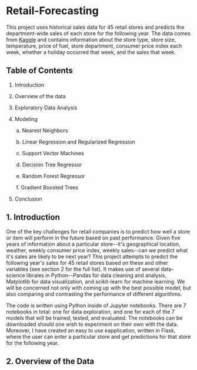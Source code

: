 # Retail-Forecasting
This project uses historical sales data for 45 retail stores and predicts the department-wide sales of each store for the following year. The data comes from [Kaggle](https://www.kaggle.com/manjeetsingh/retaildataset) and contains information about the store type, store size, temperature, price of fuel, store department, consumer price index each week, whether a holiday occurred that week, and the sales that week.

## Table of Contents

1. Introduction

2. Overview of the data

3. Exploratory Data Analysis

4. Modeling

&nbsp;&nbsp;&nbsp;&nbsp;&nbsp;&nbsp; a. Nearest Neighbors

&nbsp;&nbsp;&nbsp;&nbsp;&nbsp;&nbsp; b. Linear Regression and Regularized Regression

&nbsp;&nbsp;&nbsp;&nbsp;&nbsp;&nbsp; c. Support Vector Machines

&nbsp;&nbsp;&nbsp;&nbsp;&nbsp;&nbsp; d. Decision Tree Regressor

&nbsp;&nbsp;&nbsp;&nbsp;&nbsp;&nbsp; e. Random Forest Regressor

&nbsp;&nbsp;&nbsp;&nbsp;&nbsp;&nbsp; f. Gradient Boosted Trees

5. Conclusion

## 1. Introduction

One of the key challenges for retail companies is to predict how well a store or item will perform in the future based on past performance. Given five years of information about a particular store--it's geographical location, weather, weekly consumer price index, weekly sales--can we predict what it's sales are likely to be next year? This project attempts to predict the following year's sales for 45 retail stores based on these and other variables (see section 2 for the full list). It makes use of several data-science libraies in Python--Pandas for data cleaning and analysis, Matplotlib for data visualization, and scikit-learn for machine learning. We will be concerned not only with coming up with the best possible model, but also comparing and contrasting the performance of different algorithms. 

The code is written using Python inside of Jupyter notebooks. There are 7 notebooks in total: one for data exploration, and one for each of the 7 models that will be trained, tested, and evaluated. The notebooks can be downloaded should one wish to experiment on their own with the data. Moreover, I have created an easy to use eapplication, written in Flask, where the user can enter a particular store and get predictions for that store for the following year. 

## 2. Overview of the Data
